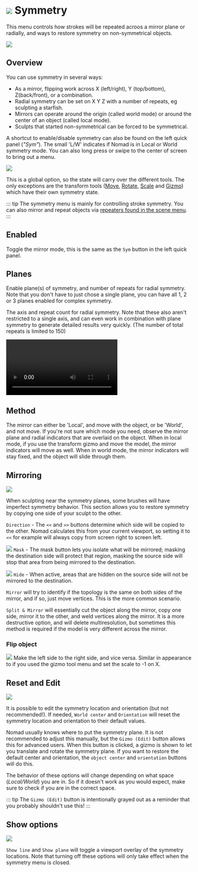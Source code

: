 # ![](./icons/symmetry.png) Symmetry

This menu controls how strokes will be repeated acroos a mirror plane or radially, and ways to restore symmetry on non-symmetrical objects.

![](./images/symmetry_overview.jpg) 

## Overview 
You can use symmetry in several ways:

* As a mirror, flipping work across X (left/right), Y (top/bottom), Z(back/front), or a combination. 
* Radial symmetry can be set on X Y Z with a number of repeats, eg sculpting a starfish. 
* Mirrors can operate around the origin (called world mode)  or around the center of an object (called local mode).
* Sculpts that started non-symmetrical can be forced to be symmetrical.

A shortcut to enable/disable symmetry can also be found on the left quick panel (*"Sym"*). The small 'L/W' indicates if Nomad is in Local or World symmetry mode. You can also long press or swipe to the center of screen to bring out a menu.

![](./images/symmetry_button.jpg) 

This is a global option, so the state will carry over the different tools.
The only exceptions are the transform tools ([Move](#translate), [Rotate](#rotate), [Scale](#scale) and [Gizmo](#gizmo)) which have their own symmetry state.

::: tip
The symmetry menu is mainly for controlling stroke symmetry. You can also mirror and repeat objects via [repeaters found in the scene menu](scene#repeaters). 
:::

## Enabled
Toggle the mirror mode, this is the same as the `Sym` button in the left quick panel. 

## Planes

Enable plane(s) of symmetry, and number of repeats for radial symmetry. Note that you don't have to just chose a single plane, you can have all 1, 2 or 3 planes enabled for complex symmetry.

The axis and repeat count for radial symmetry. Note that these also aren't restricted to a single axis, and can even work in combination with plane symmetry to generate detailed results very quickly. (The number of total repeats is limited to 150)

![](./videos/symmetry_demo.mp4) 

## Method
The mirror can either be 'Local', and move with the object, or be 'World', and not move. If you're not sure which mode you need, observe the mirror plane and radial indicators that are overlaid on the object. When in local mode, if you use the transform gizmo and move the model, the mirror indicators will move as well. When in world mode, the mirror indicators will stay fixed, and the object will slide through them.

## Mirroring
![](./images/symmetry_mirroring.png)

When sculpting near the symmetry planes, some brushes will have imperfect symmetry behavior. This section allows you to restore symmetry by copying one side of your sculpt to the other. 


`Direction` - The `<<` and `>>` buttons determine which side will be copied to the other. Nomad calculates this from your current viewport, so setting it to `<<` for example will always copy from screen right to screen left.

![](./icons/shield.png) `Mask` - The mask button lets you isolate what will be mirrored; masking the destination side will protect that region, masking the source side will stop that area from being mirrored to the destination. 

![](./icons/tool_hide.png) `Hide` - When active, areas that are hidden on the source side will not be mirrored to the destination. 

`Mirror` will try to identify if the topology is the same on both sides of the mirror, and if so, just move vertices. This is the more common scenario.

`Split & Mirror` will essentially cut the object along the mirror, copy one side, mirror it to the other, and weld vertices along the mirror. It is a more destructive option, and will delete multiresolution, but sometimes this method is required if the model is very different across the mirror.

### Flip object
![](./images/symmetry_flip.png)
Make the left side to the right side, and vice versa. Similar in appearance to if you used the gizmo tool menu and set the scale to -1 on X.

## Reset and Edit

![](./images/symmetry_edit.png)

It is possible to edit the symmetry location and orientation (but not recommended!). If needed, `World center` and `Orientation` will reset the symmetry location and orientation to their default values.

Nomad usually knows where to put the symmetry plane. It is not recommended to adjust this manually, but the `Gizmo (Edit)` button allows this for advanced users. When this button is clicked, a gizmo is shown to let you translate and rotate the symmetry plane. If you want to restore the default center and orientation, the `object center` and `orientation` buttons will do this.

The behavior of these options will change depending on what space (*Local/World*) you are in.
So if it doesn't work as you would expect, make sure to check if you are in the correct space.

::: tip
The `Gizmo (Edit)` button is intentionally grayed out as a reminder that you probably shouldn't use this!
:::

## Show options
![](./images/symmetry_show.png)


`Show line` and `Show plane` will toggle a viewport overlay of the symmetry locations. Note that turning off these options will only take effect when the symmetry menu is closed.


